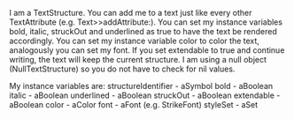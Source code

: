 I am a TextStructure. You can add me to a text just like every other TextAttribute (e.g. Text>>addAttribute:).
You can set my instance variables bold, italic, struckOut and underlined as true to have the text be rendered accordingly. You can set my instance variable color to color the text, analogously you can set my font. 
If you set extendable to true and continue writing, the text will keep the current structure. I am using a null object (NullTextStructure) so you do not have to check for nil values.

My instance variables are: 
structureIdentifier - aSymbol
bold - aBoolean
italic - aBoolean
underlined - aBoolean
struckOut - aBoolean
extendable - aBoolean
color - aColor
font - aFont (e.g. StrikeFont)
styleSet - aSet 